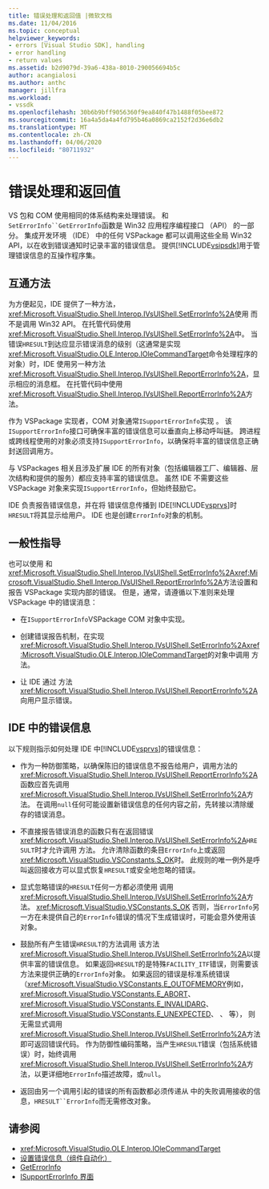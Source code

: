 ```yaml
---
title: 错误处理和返回值 |微软文档
ms.date: 11/04/2016
ms.topic: conceptual
helpviewer_keywords:
- errors [Visual Studio SDK], handling
- error handling
- return values
ms.assetid: b2d9079d-39a6-438a-8010-290056694b5c
author: acangialosi
ms.author: anthc
manager: jillfra
ms.workload:
- vssdk
ms.openlocfilehash: 30b6b9bff9056360f9ea840f47b1488f05bee872
ms.sourcegitcommit: 16a4a5da4a4fd795b46a0869ca2152f2d36e6db2
ms.translationtype: MT
ms.contentlocale: zh-CN
ms.lasthandoff: 04/06/2020
ms.locfileid: "80711932"
---
```

# <a name="error-handling-and-return-values"></a>错误处理和返回值
VS 包和 COM 使用相同的体系结构来处理错误。 和`SetErrorInfo``GetErrorInfo`函数是 Win32 应用程序编程接口 （API） 的一部分。 集成开发环境 （IDE） 中的任何 VSPackage 都可以调用这些全局 Win32 API，以在收到错误通知时记录丰富的错误信息。 提供[!INCLUDE[vsipsdk](../extensibility/includes/vsipsdk_md.md)]用于管理错误信息的互操作程序集。

## <a name="interop-methods"></a>互通方法
 为方便起见，IDE 提供了一种方法，<xref:Microsoft.VisualStudio.Shell.Interop.IVsUIShell.SetErrorInfo%2A>使用 而不是调用 Win32 API。 在托管代码使用<xref:Microsoft.VisualStudio.Shell.Interop.IVsUIShell.SetErrorInfo%2A>中。 当错误`HRESULT`到达应显示错误消息的级别（这通常是实现<xref:Microsoft.VisualStudio.OLE.Interop.IOleCommandTarget>命令处理程序的对象）时，IDE 使用另一种方法<xref:Microsoft.VisualStudio.Shell.Interop.IVsUIShell.ReportErrorInfo%2A>，显示相应的消息框。 在托管代码中使用<xref:Microsoft.VisualStudio.Shell.Interop.IVsUIShell.ReportErrorInfo%2A>方法。

 作为 VSPackage 实现者，COM 对象通常`ISupportErrorInfo`实现 。 该`ISupportErrorInfo`接口可确保丰富的错误信息可以垂直向上移动呼叫链。 跨进程或跨线程使用的对象必须支持`ISupportErrorInfo`，以确保将丰富的错误信息正确封送回调用方。

 与 VSPackages 相关且涉及扩展 IDE 的所有对象（包括编辑器工厂、编辑器、层次结构和提供的服务）都应支持丰富的错误信息。 虽然 IDE 不需要这些 VSPackage 对象来实现`ISupportErrorInfo`，但始终鼓励它。

 IDE 负责报告错误信息，并在将 错误信息传播到 IDE[!INCLUDE[vsprvs](../code-quality/includes/vsprvs_md.md)]时`HRESULT`将其显示给用户。 IDE 也是创建`ErrorInfo`对象的机制。

## <a name="general-guidelines"></a>一般性指导
 也可以使用 和<xref:Microsoft.VisualStudio.Shell.Interop.IVsUIShell.SetErrorInfo%2A><xref:Microsoft.VisualStudio.Shell.Interop.IVsUIShell.ReportErrorInfo%2A>方法设置和报告 VSPackage 实现内部的错误。 但是，通常，请遵循以下准则来处理 VSPackage 中的错误消息：

- 在`ISupportErrorInfo`VSPackage COM 对象中实现。

- 创建错误报告机制，在实现<xref:Microsoft.VisualStudio.Shell.Interop.IVsUIShell.SetErrorInfo%2A><xref:Microsoft.VisualStudio.OLE.Interop.IOleCommandTarget>的对象中调用 方法。

- 让 IDE 通过 方法<xref:Microsoft.VisualStudio.Shell.Interop.IVsUIShell.ReportErrorInfo%2A>向用户显示错误。

## <a name="error-information-in-the-ide"></a>IDE 中的错误信息
 以下规则指示如何处理 IDE 中[!INCLUDE[vsprvs](../code-quality/includes/vsprvs_md.md)]的错误信息：

- 作为一种防御策略，以确保陈旧的错误信息不报告给用户，调用方法的<xref:Microsoft.VisualStudio.Shell.Interop.IVsUIShell.ReportErrorInfo%2A>函数应首先调用<xref:Microsoft.VisualStudio.Shell.Interop.IVsUIShell.SetErrorInfo%2A>方法。 在调用`null`任何可能设置新错误信息的任何内容之前，先转接以清除缓存的错误消息。

- 不直接报告错误消息的函数只有在返回错误<xref:Microsoft.VisualStudio.Shell.Interop.IVsUIShell.SetErrorInfo%2A>`HRESULT`时才允许调用 方法。 允许清除函数的条目`ErrorInfo`上或返回<xref:Microsoft.VisualStudio.VSConstants.S_OK>时。 此规则的唯一例外是呼叫返回接收方可以显式恢复`HRESULT`或安全地忽略的错误。

- 显式忽略错误的`HRESULT`任何一方都必须使用 调用<xref:Microsoft.VisualStudio.Shell.Interop.IVsUIShell.SetErrorInfo%2A>方法。 <xref:Microsoft.VisualStudio.VSConstants.S_OK> 否则，当`ErrorInfo`另一方在未提供自己的`ErrorInfo`错误的情况下生成错误时，可能会意外使用该对象。

- 鼓励所有产生错误`HRESULT`的方法调用 该方法<xref:Microsoft.VisualStudio.Shell.Interop.IVsUIShell.SetErrorInfo%2A>以提供丰富的错误信息。 如果返回`HRESULT`的是特殊`FACILITY_ITF`错误，则需要该方法来提供正确的`ErrorInfo`对象。 如果返回的错误是标准系统错误（<xref:Microsoft.VisualStudio.VSConstants.E_OUTOFMEMORY>例如， <xref:Microsoft.VisualStudio.VSConstants.E_ABORT>、 <xref:Microsoft.VisualStudio.VSConstants.E_INVALIDARG>、 <xref:Microsoft.VisualStudio.VSConstants.E_UNEXPECTED>、 、 等）， 则无需显式调用<xref:Microsoft.VisualStudio.Shell.Interop.IVsUIShell.SetErrorInfo%2A>方法即可返回错误代码。 作为防御性编码策略，当产生`HRESULT`错误（包括系统错误）时，始终调用<xref:Microsoft.VisualStudio.Shell.Interop.IVsUIShell.SetErrorInfo%2A>方法，以更详细地`ErrorInfo`描述故障，或`null`。

- 返回由另一个调用引起的错误的所有函数都必须传递从 中的失败调用接收的信息，`HRESULT``ErrorInfo`而无需修改对象。

## <a name="see-also"></a>请参阅
- <xref:Microsoft.VisualStudio.OLE.Interop.IOleCommandTarget>
- [设置错误信息（组件自动化）](/previous-versions/windows/desktop/api/oleauto/nf-oleauto-seterrorinfo)
- [GetErrorInfo](/previous-versions/windows/desktop/api/oleauto/nf-oleauto-geterrorinfo)
- [ISupportErrorInfo 界面](/previous-versions/windows/desktop/api/oaidl/nn-oaidl-isupporterrorinfo)
